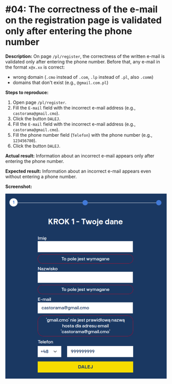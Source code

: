 # #04: The correctness of the e-mail on the registration page is validated only after entering the phone number
**Description:** On page `/pl/register`, the correctness of the written e-mail is validated only after entering the phone number. Before that, any e-mail in the format `x@x.xx` is correct:
- wrong domain (`.cmo` instead of `.com`, `.lp` instead of `.pl`, also `.comm`)
- domains that don't exist (e.g., `@gmail.com.pl`)

**Steps to reproduce:**
1. Open page `/pl/register`.
2. Fill the `E-mail` field with the incorrect e-mail address (e.g., `castorama@gmail.cmo`). 
3. Click the button `DALEJ`.
4. Fill the `E-mail` field with the incorrect e-mail address (e.g., `castorama@gmail.cmo`). 
5. Fill the phone number field (`Telefon`) with the phone number (e.g., `123456780`).
6. Click the button `DALEJ`.

**Actual result:** Information about an incorrect e-mail appears only after entering the phone number.

**Expected result:** Information about an incorrect e-mail appears even without entering a phone number.

**Screenshot:**

![CastoPro04](https://raw.githubusercontent.com/lukmarcus/Today-I-Learned/main/Test_Case_Studies/CastoPro/04.png)
